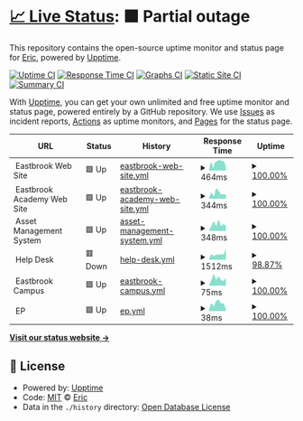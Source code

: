# [📈 Live Status](https://epederson.github.io/Eastbrook-Upptime): <!--live status--> **🟧 Partial outage**

This repository contains the open-source uptime monitor and status page for [Eric](https://epederson.github.io/Eastbrook-Upptime), powered by [Upptime](https://github.com/upptime/upptime).

[![Uptime CI](https://github.com/epederson/Eastbrook-Upptime/workflows/Uptime%20CI/badge.svg)](https://github.com/epederson/Eastbrook-Upptime/actions?query=workflow%3A%22Uptime+CI%22)
[![Response Time CI](https://github.com/epederson/Eastbrook-Upptime/workflows/Response%20Time%20CI/badge.svg)](https://github.com/epederson/Eastbrook-Upptime/actions?query=workflow%3A%22Response+Time+CI%22)
[![Graphs CI](https://github.com/epederson/Eastbrook-Upptime/workflows/Graphs%20CI/badge.svg)](https://github.com/epederson/Eastbrook-Upptime/actions?query=workflow%3A%22Graphs+CI%22)
[![Static Site CI](https://github.com/epederson/Eastbrook-Upptime/workflows/Static%20Site%20CI/badge.svg)](https://github.com/epederson/Eastbrook-Upptime/actions?query=workflow%3A%22Static+Site+CI%22)
[![Summary CI](https://github.com/epederson/Eastbrook-Upptime/workflows/Summary%20CI/badge.svg)](https://github.com/epederson/Eastbrook-Upptime/actions?query=workflow%3A%22Summary+CI%22)

With [Upptime](https://upptime.js.org), you can get your own unlimited and free uptime monitor and status page, powered entirely by a GitHub repository. We use [Issues](https://github.com/epederson/Eastbrook-Upptime/issues) as incident reports, [Actions](https://github.com/epederson/Eastbrook-Upptime/actions) as uptime monitors, and [Pages](https://epederson.github.io/Eastbrook-Upptime) for the status page.

<!--start: status pages-->
<!-- This summary is generated by Upptime (https://github.com/upptime/upptime) -->
<!-- Do not edit this manually, your changes will be overwritten -->
<!-- prettier-ignore -->
| URL | Status | History | Response Time | Uptime |
| --- | ------ | ------- | ------------- | ------ |
| <img alt="" src="https://icons.duckduckgo.com/ip3/null.ico" height="13"> Eastbrook Web Site | 🟩 Up | [eastbrook-web-site.yml](https://github.com/epederson/Eastbrook-Upptime/commits/HEAD/history/eastbrook-web-site.yml) | <details><summary><img alt="Response time graph" src="./graphs/eastbrook-web-site/response-time-week.png" height="20"> 464ms</summary><br><a href="https://epederson.github.io/Eastbrook-Upptime/history/eastbrook-web-site"><img alt="Response time 405" src="https://img.shields.io/endpoint?url=https%3A%2F%2Fraw.githubusercontent.com%2Fepederson%2FEastbrook-Upptime%2FHEAD%2Fapi%2Feastbrook-web-site%2Fresponse-time.json"></a><br><a href="https://epederson.github.io/Eastbrook-Upptime/history/eastbrook-web-site"><img alt="24-hour response time 178" src="https://img.shields.io/endpoint?url=https%3A%2F%2Fraw.githubusercontent.com%2Fepederson%2FEastbrook-Upptime%2FHEAD%2Fapi%2Feastbrook-web-site%2Fresponse-time-day.json"></a><br><a href="https://epederson.github.io/Eastbrook-Upptime/history/eastbrook-web-site"><img alt="7-day response time 464" src="https://img.shields.io/endpoint?url=https%3A%2F%2Fraw.githubusercontent.com%2Fepederson%2FEastbrook-Upptime%2FHEAD%2Fapi%2Feastbrook-web-site%2Fresponse-time-week.json"></a><br><a href="https://epederson.github.io/Eastbrook-Upptime/history/eastbrook-web-site"><img alt="30-day response time 492" src="https://img.shields.io/endpoint?url=https%3A%2F%2Fraw.githubusercontent.com%2Fepederson%2FEastbrook-Upptime%2FHEAD%2Fapi%2Feastbrook-web-site%2Fresponse-time-month.json"></a><br><a href="https://epederson.github.io/Eastbrook-Upptime/history/eastbrook-web-site"><img alt="1-year response time 405" src="https://img.shields.io/endpoint?url=https%3A%2F%2Fraw.githubusercontent.com%2Fepederson%2FEastbrook-Upptime%2FHEAD%2Fapi%2Feastbrook-web-site%2Fresponse-time-year.json"></a></details> | <details><summary><a href="https://epederson.github.io/Eastbrook-Upptime/history/eastbrook-web-site">100.00%</a></summary><a href="https://epederson.github.io/Eastbrook-Upptime/history/eastbrook-web-site"><img alt="All-time uptime 99.92%" src="https://img.shields.io/endpoint?url=https%3A%2F%2Fraw.githubusercontent.com%2Fepederson%2FEastbrook-Upptime%2FHEAD%2Fapi%2Feastbrook-web-site%2Fuptime.json"></a><br><a href="https://epederson.github.io/Eastbrook-Upptime/history/eastbrook-web-site"><img alt="24-hour uptime 100.00%" src="https://img.shields.io/endpoint?url=https%3A%2F%2Fraw.githubusercontent.com%2Fepederson%2FEastbrook-Upptime%2FHEAD%2Fapi%2Feastbrook-web-site%2Fuptime-day.json"></a><br><a href="https://epederson.github.io/Eastbrook-Upptime/history/eastbrook-web-site"><img alt="7-day uptime 100.00%" src="https://img.shields.io/endpoint?url=https%3A%2F%2Fraw.githubusercontent.com%2Fepederson%2FEastbrook-Upptime%2FHEAD%2Fapi%2Feastbrook-web-site%2Fuptime-week.json"></a><br><a href="https://epederson.github.io/Eastbrook-Upptime/history/eastbrook-web-site"><img alt="30-day uptime 100.00%" src="https://img.shields.io/endpoint?url=https%3A%2F%2Fraw.githubusercontent.com%2Fepederson%2FEastbrook-Upptime%2FHEAD%2Fapi%2Feastbrook-web-site%2Fuptime-month.json"></a><br><a href="https://epederson.github.io/Eastbrook-Upptime/history/eastbrook-web-site"><img alt="1-year uptime 99.92%" src="https://img.shields.io/endpoint?url=https%3A%2F%2Fraw.githubusercontent.com%2Fepederson%2FEastbrook-Upptime%2FHEAD%2Fapi%2Feastbrook-web-site%2Fuptime-year.json"></a></details>
| <img alt="" src="https://icons.duckduckgo.com/ip3/null.ico" height="13"> Eastbrook Academy Web Site | 🟩 Up | [eastbrook-academy-web-site.yml](https://github.com/epederson/Eastbrook-Upptime/commits/HEAD/history/eastbrook-academy-web-site.yml) | <details><summary><img alt="Response time graph" src="./graphs/eastbrook-academy-web-site/response-time-week.png" height="20"> 344ms</summary><br><a href="https://epederson.github.io/Eastbrook-Upptime/history/eastbrook-academy-web-site"><img alt="Response time 359" src="https://img.shields.io/endpoint?url=https%3A%2F%2Fraw.githubusercontent.com%2Fepederson%2FEastbrook-Upptime%2FHEAD%2Fapi%2Feastbrook-academy-web-site%2Fresponse-time.json"></a><br><a href="https://epederson.github.io/Eastbrook-Upptime/history/eastbrook-academy-web-site"><img alt="24-hour response time 242" src="https://img.shields.io/endpoint?url=https%3A%2F%2Fraw.githubusercontent.com%2Fepederson%2FEastbrook-Upptime%2FHEAD%2Fapi%2Feastbrook-academy-web-site%2Fresponse-time-day.json"></a><br><a href="https://epederson.github.io/Eastbrook-Upptime/history/eastbrook-academy-web-site"><img alt="7-day response time 344" src="https://img.shields.io/endpoint?url=https%3A%2F%2Fraw.githubusercontent.com%2Fepederson%2FEastbrook-Upptime%2FHEAD%2Fapi%2Feastbrook-academy-web-site%2Fresponse-time-week.json"></a><br><a href="https://epederson.github.io/Eastbrook-Upptime/history/eastbrook-academy-web-site"><img alt="30-day response time 367" src="https://img.shields.io/endpoint?url=https%3A%2F%2Fraw.githubusercontent.com%2Fepederson%2FEastbrook-Upptime%2FHEAD%2Fapi%2Feastbrook-academy-web-site%2Fresponse-time-month.json"></a><br><a href="https://epederson.github.io/Eastbrook-Upptime/history/eastbrook-academy-web-site"><img alt="1-year response time 359" src="https://img.shields.io/endpoint?url=https%3A%2F%2Fraw.githubusercontent.com%2Fepederson%2FEastbrook-Upptime%2FHEAD%2Fapi%2Feastbrook-academy-web-site%2Fresponse-time-year.json"></a></details> | <details><summary><a href="https://epederson.github.io/Eastbrook-Upptime/history/eastbrook-academy-web-site">100.00%</a></summary><a href="https://epederson.github.io/Eastbrook-Upptime/history/eastbrook-academy-web-site"><img alt="All-time uptime 100.00%" src="https://img.shields.io/endpoint?url=https%3A%2F%2Fraw.githubusercontent.com%2Fepederson%2FEastbrook-Upptime%2FHEAD%2Fapi%2Feastbrook-academy-web-site%2Fuptime.json"></a><br><a href="https://epederson.github.io/Eastbrook-Upptime/history/eastbrook-academy-web-site"><img alt="24-hour uptime 100.00%" src="https://img.shields.io/endpoint?url=https%3A%2F%2Fraw.githubusercontent.com%2Fepederson%2FEastbrook-Upptime%2FHEAD%2Fapi%2Feastbrook-academy-web-site%2Fuptime-day.json"></a><br><a href="https://epederson.github.io/Eastbrook-Upptime/history/eastbrook-academy-web-site"><img alt="7-day uptime 100.00%" src="https://img.shields.io/endpoint?url=https%3A%2F%2Fraw.githubusercontent.com%2Fepederson%2FEastbrook-Upptime%2FHEAD%2Fapi%2Feastbrook-academy-web-site%2Fuptime-week.json"></a><br><a href="https://epederson.github.io/Eastbrook-Upptime/history/eastbrook-academy-web-site"><img alt="30-day uptime 100.00%" src="https://img.shields.io/endpoint?url=https%3A%2F%2Fraw.githubusercontent.com%2Fepederson%2FEastbrook-Upptime%2FHEAD%2Fapi%2Feastbrook-academy-web-site%2Fuptime-month.json"></a><br><a href="https://epederson.github.io/Eastbrook-Upptime/history/eastbrook-academy-web-site"><img alt="1-year uptime 100.00%" src="https://img.shields.io/endpoint?url=https%3A%2F%2Fraw.githubusercontent.com%2Fepederson%2FEastbrook-Upptime%2FHEAD%2Fapi%2Feastbrook-academy-web-site%2Fuptime-year.json"></a></details>
| <img alt="" src="https://icons.duckduckgo.com/ip3/null.ico" height="13"> Asset Management System | 🟩 Up | [asset-management-system.yml](https://github.com/epederson/Eastbrook-Upptime/commits/HEAD/history/asset-management-system.yml) | <details><summary><img alt="Response time graph" src="./graphs/asset-management-system/response-time-week.png" height="20"> 348ms</summary><br><a href="https://epederson.github.io/Eastbrook-Upptime/history/asset-management-system"><img alt="Response time 331" src="https://img.shields.io/endpoint?url=https%3A%2F%2Fraw.githubusercontent.com%2Fepederson%2FEastbrook-Upptime%2FHEAD%2Fapi%2Fasset-management-system%2Fresponse-time.json"></a><br><a href="https://epederson.github.io/Eastbrook-Upptime/history/asset-management-system"><img alt="24-hour response time 256" src="https://img.shields.io/endpoint?url=https%3A%2F%2Fraw.githubusercontent.com%2Fepederson%2FEastbrook-Upptime%2FHEAD%2Fapi%2Fasset-management-system%2Fresponse-time-day.json"></a><br><a href="https://epederson.github.io/Eastbrook-Upptime/history/asset-management-system"><img alt="7-day response time 348" src="https://img.shields.io/endpoint?url=https%3A%2F%2Fraw.githubusercontent.com%2Fepederson%2FEastbrook-Upptime%2FHEAD%2Fapi%2Fasset-management-system%2Fresponse-time-week.json"></a><br><a href="https://epederson.github.io/Eastbrook-Upptime/history/asset-management-system"><img alt="30-day response time 313" src="https://img.shields.io/endpoint?url=https%3A%2F%2Fraw.githubusercontent.com%2Fepederson%2FEastbrook-Upptime%2FHEAD%2Fapi%2Fasset-management-system%2Fresponse-time-month.json"></a><br><a href="https://epederson.github.io/Eastbrook-Upptime/history/asset-management-system"><img alt="1-year response time 331" src="https://img.shields.io/endpoint?url=https%3A%2F%2Fraw.githubusercontent.com%2Fepederson%2FEastbrook-Upptime%2FHEAD%2Fapi%2Fasset-management-system%2Fresponse-time-year.json"></a></details> | <details><summary><a href="https://epederson.github.io/Eastbrook-Upptime/history/asset-management-system">100.00%</a></summary><a href="https://epederson.github.io/Eastbrook-Upptime/history/asset-management-system"><img alt="All-time uptime 100.00%" src="https://img.shields.io/endpoint?url=https%3A%2F%2Fraw.githubusercontent.com%2Fepederson%2FEastbrook-Upptime%2FHEAD%2Fapi%2Fasset-management-system%2Fuptime.json"></a><br><a href="https://epederson.github.io/Eastbrook-Upptime/history/asset-management-system"><img alt="24-hour uptime 100.00%" src="https://img.shields.io/endpoint?url=https%3A%2F%2Fraw.githubusercontent.com%2Fepederson%2FEastbrook-Upptime%2FHEAD%2Fapi%2Fasset-management-system%2Fuptime-day.json"></a><br><a href="https://epederson.github.io/Eastbrook-Upptime/history/asset-management-system"><img alt="7-day uptime 100.00%" src="https://img.shields.io/endpoint?url=https%3A%2F%2Fraw.githubusercontent.com%2Fepederson%2FEastbrook-Upptime%2FHEAD%2Fapi%2Fasset-management-system%2Fuptime-week.json"></a><br><a href="https://epederson.github.io/Eastbrook-Upptime/history/asset-management-system"><img alt="30-day uptime 100.00%" src="https://img.shields.io/endpoint?url=https%3A%2F%2Fraw.githubusercontent.com%2Fepederson%2FEastbrook-Upptime%2FHEAD%2Fapi%2Fasset-management-system%2Fuptime-month.json"></a><br><a href="https://epederson.github.io/Eastbrook-Upptime/history/asset-management-system"><img alt="1-year uptime 100.00%" src="https://img.shields.io/endpoint?url=https%3A%2F%2Fraw.githubusercontent.com%2Fepederson%2FEastbrook-Upptime%2FHEAD%2Fapi%2Fasset-management-system%2Fuptime-year.json"></a></details>
| <img alt="" src="https://icons.duckduckgo.com/ip3/null.ico" height="13"> Help Desk | 🟥 Down | [help-desk.yml](https://github.com/epederson/Eastbrook-Upptime/commits/HEAD/history/help-desk.yml) | <details><summary><img alt="Response time graph" src="./graphs/help-desk/response-time-week.png" height="20"> 1512ms</summary><br><a href="https://epederson.github.io/Eastbrook-Upptime/history/help-desk"><img alt="Response time 616" src="https://img.shields.io/endpoint?url=https%3A%2F%2Fraw.githubusercontent.com%2Fepederson%2FEastbrook-Upptime%2FHEAD%2Fapi%2Fhelp-desk%2Fresponse-time.json"></a><br><a href="https://epederson.github.io/Eastbrook-Upptime/history/help-desk"><img alt="24-hour response time 5528" src="https://img.shields.io/endpoint?url=https%3A%2F%2Fraw.githubusercontent.com%2Fepederson%2FEastbrook-Upptime%2FHEAD%2Fapi%2Fhelp-desk%2Fresponse-time-day.json"></a><br><a href="https://epederson.github.io/Eastbrook-Upptime/history/help-desk"><img alt="7-day response time 1512" src="https://img.shields.io/endpoint?url=https%3A%2F%2Fraw.githubusercontent.com%2Fepederson%2FEastbrook-Upptime%2FHEAD%2Fapi%2Fhelp-desk%2Fresponse-time-week.json"></a><br><a href="https://epederson.github.io/Eastbrook-Upptime/history/help-desk"><img alt="30-day response time 583" src="https://img.shields.io/endpoint?url=https%3A%2F%2Fraw.githubusercontent.com%2Fepederson%2FEastbrook-Upptime%2FHEAD%2Fapi%2Fhelp-desk%2Fresponse-time-month.json"></a><br><a href="https://epederson.github.io/Eastbrook-Upptime/history/help-desk"><img alt="1-year response time 616" src="https://img.shields.io/endpoint?url=https%3A%2F%2Fraw.githubusercontent.com%2Fepederson%2FEastbrook-Upptime%2FHEAD%2Fapi%2Fhelp-desk%2Fresponse-time-year.json"></a></details> | <details><summary><a href="https://epederson.github.io/Eastbrook-Upptime/history/help-desk">98.87%</a></summary><a href="https://epederson.github.io/Eastbrook-Upptime/history/help-desk"><img alt="All-time uptime 98.98%" src="https://img.shields.io/endpoint?url=https%3A%2F%2Fraw.githubusercontent.com%2Fepederson%2FEastbrook-Upptime%2FHEAD%2Fapi%2Fhelp-desk%2Fuptime.json"></a><br><a href="https://epederson.github.io/Eastbrook-Upptime/history/help-desk"><img alt="24-hour uptime 92.06%" src="https://img.shields.io/endpoint?url=https%3A%2F%2Fraw.githubusercontent.com%2Fepederson%2FEastbrook-Upptime%2FHEAD%2Fapi%2Fhelp-desk%2Fuptime-day.json"></a><br><a href="https://epederson.github.io/Eastbrook-Upptime/history/help-desk"><img alt="7-day uptime 98.87%" src="https://img.shields.io/endpoint?url=https%3A%2F%2Fraw.githubusercontent.com%2Fepederson%2FEastbrook-Upptime%2FHEAD%2Fapi%2Fhelp-desk%2Fuptime-week.json"></a><br><a href="https://epederson.github.io/Eastbrook-Upptime/history/help-desk"><img alt="30-day uptime 99.74%" src="https://img.shields.io/endpoint?url=https%3A%2F%2Fraw.githubusercontent.com%2Fepederson%2FEastbrook-Upptime%2FHEAD%2Fapi%2Fhelp-desk%2Fuptime-month.json"></a><br><a href="https://epederson.github.io/Eastbrook-Upptime/history/help-desk"><img alt="1-year uptime 98.98%" src="https://img.shields.io/endpoint?url=https%3A%2F%2Fraw.githubusercontent.com%2Fepederson%2FEastbrook-Upptime%2FHEAD%2Fapi%2Fhelp-desk%2Fuptime-year.json"></a></details>
| <img alt="" src="https://icons.duckduckgo.com/ip3/null.ico" height="13"> Eastbrook Campus | 🟩 Up | [eastbrook-campus.yml](https://github.com/epederson/Eastbrook-Upptime/commits/HEAD/history/eastbrook-campus.yml) | <details><summary><img alt="Response time graph" src="./graphs/eastbrook-campus/response-time-week.png" height="20"> 75ms</summary><br><a href="https://epederson.github.io/Eastbrook-Upptime/history/eastbrook-campus"><img alt="Response time 95" src="https://img.shields.io/endpoint?url=https%3A%2F%2Fraw.githubusercontent.com%2Fepederson%2FEastbrook-Upptime%2FHEAD%2Fapi%2Feastbrook-campus%2Fresponse-time.json"></a><br><a href="https://epederson.github.io/Eastbrook-Upptime/history/eastbrook-campus"><img alt="24-hour response time 79" src="https://img.shields.io/endpoint?url=https%3A%2F%2Fraw.githubusercontent.com%2Fepederson%2FEastbrook-Upptime%2FHEAD%2Fapi%2Feastbrook-campus%2Fresponse-time-day.json"></a><br><a href="https://epederson.github.io/Eastbrook-Upptime/history/eastbrook-campus"><img alt="7-day response time 75" src="https://img.shields.io/endpoint?url=https%3A%2F%2Fraw.githubusercontent.com%2Fepederson%2FEastbrook-Upptime%2FHEAD%2Fapi%2Feastbrook-campus%2Fresponse-time-week.json"></a><br><a href="https://epederson.github.io/Eastbrook-Upptime/history/eastbrook-campus"><img alt="30-day response time 85" src="https://img.shields.io/endpoint?url=https%3A%2F%2Fraw.githubusercontent.com%2Fepederson%2FEastbrook-Upptime%2FHEAD%2Fapi%2Feastbrook-campus%2Fresponse-time-month.json"></a><br><a href="https://epederson.github.io/Eastbrook-Upptime/history/eastbrook-campus"><img alt="1-year response time 95" src="https://img.shields.io/endpoint?url=https%3A%2F%2Fraw.githubusercontent.com%2Fepederson%2FEastbrook-Upptime%2FHEAD%2Fapi%2Feastbrook-campus%2Fresponse-time-year.json"></a></details> | <details><summary><a href="https://epederson.github.io/Eastbrook-Upptime/history/eastbrook-campus">100.00%</a></summary><a href="https://epederson.github.io/Eastbrook-Upptime/history/eastbrook-campus"><img alt="All-time uptime 99.89%" src="https://img.shields.io/endpoint?url=https%3A%2F%2Fraw.githubusercontent.com%2Fepederson%2FEastbrook-Upptime%2FHEAD%2Fapi%2Feastbrook-campus%2Fuptime.json"></a><br><a href="https://epederson.github.io/Eastbrook-Upptime/history/eastbrook-campus"><img alt="24-hour uptime 100.00%" src="https://img.shields.io/endpoint?url=https%3A%2F%2Fraw.githubusercontent.com%2Fepederson%2FEastbrook-Upptime%2FHEAD%2Fapi%2Feastbrook-campus%2Fuptime-day.json"></a><br><a href="https://epederson.github.io/Eastbrook-Upptime/history/eastbrook-campus"><img alt="7-day uptime 100.00%" src="https://img.shields.io/endpoint?url=https%3A%2F%2Fraw.githubusercontent.com%2Fepederson%2FEastbrook-Upptime%2FHEAD%2Fapi%2Feastbrook-campus%2Fuptime-week.json"></a><br><a href="https://epederson.github.io/Eastbrook-Upptime/history/eastbrook-campus"><img alt="30-day uptime 100.00%" src="https://img.shields.io/endpoint?url=https%3A%2F%2Fraw.githubusercontent.com%2Fepederson%2FEastbrook-Upptime%2FHEAD%2Fapi%2Feastbrook-campus%2Fuptime-month.json"></a><br><a href="https://epederson.github.io/Eastbrook-Upptime/history/eastbrook-campus"><img alt="1-year uptime 99.89%" src="https://img.shields.io/endpoint?url=https%3A%2F%2Fraw.githubusercontent.com%2Fepederson%2FEastbrook-Upptime%2FHEAD%2Fapi%2Feastbrook-campus%2Fuptime-year.json"></a></details>
| <img alt="" src="https://icons.duckduckgo.com/ip3/null.ico" height="13"> EP | 🟩 Up | [ep.yml](https://github.com/epederson/Eastbrook-Upptime/commits/HEAD/history/ep.yml) | <details><summary><img alt="Response time graph" src="./graphs/ep/response-time-week.png" height="20"> 38ms</summary><br><a href="https://epederson.github.io/Eastbrook-Upptime/history/ep"><img alt="Response time 37" src="https://img.shields.io/endpoint?url=https%3A%2F%2Fraw.githubusercontent.com%2Fepederson%2FEastbrook-Upptime%2FHEAD%2Fapi%2Fep%2Fresponse-time.json"></a><br><a href="https://epederson.github.io/Eastbrook-Upptime/history/ep"><img alt="24-hour response time 4" src="https://img.shields.io/endpoint?url=https%3A%2F%2Fraw.githubusercontent.com%2Fepederson%2FEastbrook-Upptime%2FHEAD%2Fapi%2Fep%2Fresponse-time-day.json"></a><br><a href="https://epederson.github.io/Eastbrook-Upptime/history/ep"><img alt="7-day response time 38" src="https://img.shields.io/endpoint?url=https%3A%2F%2Fraw.githubusercontent.com%2Fepederson%2FEastbrook-Upptime%2FHEAD%2Fapi%2Fep%2Fresponse-time-week.json"></a><br><a href="https://epederson.github.io/Eastbrook-Upptime/history/ep"><img alt="30-day response time 36" src="https://img.shields.io/endpoint?url=https%3A%2F%2Fraw.githubusercontent.com%2Fepederson%2FEastbrook-Upptime%2FHEAD%2Fapi%2Fep%2Fresponse-time-month.json"></a><br><a href="https://epederson.github.io/Eastbrook-Upptime/history/ep"><img alt="1-year response time 37" src="https://img.shields.io/endpoint?url=https%3A%2F%2Fraw.githubusercontent.com%2Fepederson%2FEastbrook-Upptime%2FHEAD%2Fapi%2Fep%2Fresponse-time-year.json"></a></details> | <details><summary><a href="https://epederson.github.io/Eastbrook-Upptime/history/ep">100.00%</a></summary><a href="https://epederson.github.io/Eastbrook-Upptime/history/ep"><img alt="All-time uptime 99.63%" src="https://img.shields.io/endpoint?url=https%3A%2F%2Fraw.githubusercontent.com%2Fepederson%2FEastbrook-Upptime%2FHEAD%2Fapi%2Fep%2Fuptime.json"></a><br><a href="https://epederson.github.io/Eastbrook-Upptime/history/ep"><img alt="24-hour uptime 100.00%" src="https://img.shields.io/endpoint?url=https%3A%2F%2Fraw.githubusercontent.com%2Fepederson%2FEastbrook-Upptime%2FHEAD%2Fapi%2Fep%2Fuptime-day.json"></a><br><a href="https://epederson.github.io/Eastbrook-Upptime/history/ep"><img alt="7-day uptime 100.00%" src="https://img.shields.io/endpoint?url=https%3A%2F%2Fraw.githubusercontent.com%2Fepederson%2FEastbrook-Upptime%2FHEAD%2Fapi%2Fep%2Fuptime-week.json"></a><br><a href="https://epederson.github.io/Eastbrook-Upptime/history/ep"><img alt="30-day uptime 100.00%" src="https://img.shields.io/endpoint?url=https%3A%2F%2Fraw.githubusercontent.com%2Fepederson%2FEastbrook-Upptime%2FHEAD%2Fapi%2Fep%2Fuptime-month.json"></a><br><a href="https://epederson.github.io/Eastbrook-Upptime/history/ep"><img alt="1-year uptime 99.63%" src="https://img.shields.io/endpoint?url=https%3A%2F%2Fraw.githubusercontent.com%2Fepederson%2FEastbrook-Upptime%2FHEAD%2Fapi%2Fep%2Fuptime-year.json"></a></details>

<!--end: status pages-->

[**Visit our status website →**](https://epederson.github.io/Eastbrook-Upptime)

## 📄 License

- Powered by: [Upptime](https://github.com/upptime/upptime)
- Code: [MIT](./LICENSE) © [Eric](https://epederson.github.io/Eastbrook-Upptime)
- Data in the `./history` directory: [Open Database License](https://opendatacommons.org/licenses/odbl/1-0/)
